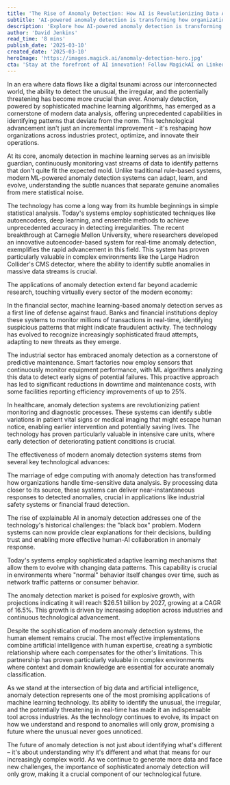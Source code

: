 ```yaml
---
title: 'The Rise of Anomaly Detection: How AI is Revolutionizing Data Analysis'
subtitle: 'AI-powered anomaly detection is transforming how organizations identify and respond to data irregularities'
description: 'Explore how AI-powered anomaly detection is transforming data analysis across industries, from financial fraud prevention to healthcare diagnostics. Learn about the latest technological advances and future trends in this rapidly evolving field.'
author: 'David Jenkins'
read_time: '8 mins'
publish_date: '2025-03-10'
created_date: '2025-03-10'
heroImage: 'https://images.magick.ai/anomaly-detection-hero.jpg'
cta: 'Stay at the forefront of AI innovation! Follow MagickAI on LinkedIn for regular updates on groundbreaking developments in anomaly detection and other cutting-edge AI technologies.'
---
```


In an era where data flows like a digital tsunami across our interconnected world, the ability to detect the unusual, the irregular, and the potentially threatening has become more crucial than ever. Anomaly detection, powered by sophisticated machine learning algorithms, has emerged as a cornerstone of modern data analysis, offering unprecedented capabilities in identifying patterns that deviate from the norm. This technological advancement isn't just an incremental improvement – it's reshaping how organizations across industries protect, optimize, and innovate their operations.

At its core, anomaly detection in machine learning serves as an invisible guardian, continuously monitoring vast streams of data to identify patterns that don't quite fit the expected mold. Unlike traditional rule-based systems, modern ML-powered anomaly detection systems can adapt, learn, and evolve, understanding the subtle nuances that separate genuine anomalies from mere statistical noise.

The technology has come a long way from its humble beginnings in simple statistical analysis. Today's systems employ sophisticated techniques like autoencoders, deep learning, and ensemble methods to achieve unprecedented accuracy in detecting irregularities. The recent breakthrough at Carnegie Mellon University, where researchers developed an innovative autoencoder-based system for real-time anomaly detection, exemplifies the rapid advancement in this field. This system has proven particularly valuable in complex environments like the Large Hadron Collider's CMS detector, where the ability to identify subtle anomalies in massive data streams is crucial.

The applications of anomaly detection extend far beyond academic research, touching virtually every sector of the modern economy:

In the financial sector, machine learning-based anomaly detection serves as a first line of defense against fraud. Banks and financial institutions deploy these systems to monitor millions of transactions in real-time, identifying suspicious patterns that might indicate fraudulent activity. The technology has evolved to recognize increasingly sophisticated fraud attempts, adapting to new threats as they emerge.

The industrial sector has embraced anomaly detection as a cornerstone of predictive maintenance. Smart factories now employ sensors that continuously monitor equipment performance, with ML algorithms analyzing this data to detect early signs of potential failures. This proactive approach has led to significant reductions in downtime and maintenance costs, with some facilities reporting efficiency improvements of up to 25%.

In healthcare, anomaly detection systems are revolutionizing patient monitoring and diagnostic processes. These systems can identify subtle variations in patient vital signs or medical imaging that might escape human notice, enabling earlier intervention and potentially saving lives. The technology has proven particularly valuable in intensive care units, where early detection of deteriorating patient conditions is crucial.

The effectiveness of modern anomaly detection systems stems from several key technological advances:

The marriage of edge computing with anomaly detection has transformed how organizations handle time-sensitive data analysis. By processing data closer to its source, these systems can deliver near-instantaneous responses to detected anomalies, crucial in applications like industrial safety systems or financial fraud detection.

The rise of explainable AI in anomaly detection addresses one of the technology's historical challenges: the "black box" problem. Modern systems can now provide clear explanations for their decisions, building trust and enabling more effective human-AI collaboration in anomaly response.

Today's systems employ sophisticated adaptive learning mechanisms that allow them to evolve with changing data patterns. This capability is crucial in environments where "normal" behavior itself changes over time, such as network traffic patterns or consumer behavior.

The anomaly detection market is poised for explosive growth, with projections indicating it will reach $26.51 billion by 2027, growing at a CAGR of 16.5%. This growth is driven by increasing adoption across industries and continuous technological advancement.

Despite the sophistication of modern anomaly detection systems, the human element remains crucial. The most effective implementations combine artificial intelligence with human expertise, creating a symbiotic relationship where each compensates for the other's limitations. This partnership has proven particularly valuable in complex environments where context and domain knowledge are essential for accurate anomaly classification.

As we stand at the intersection of big data and artificial intelligence, anomaly detection represents one of the most promising applications of machine learning technology. Its ability to identify the unusual, the irregular, and the potentially threatening in real-time has made it an indispensable tool across industries. As the technology continues to evolve, its impact on how we understand and respond to anomalies will only grow, promising a future where the unusual never goes unnoticed.

The future of anomaly detection is not just about identifying what's different – it's about understanding why it's different and what that means for our increasingly complex world. As we continue to generate more data and face new challenges, the importance of sophisticated anomaly detection will only grow, making it a crucial component of our technological future.